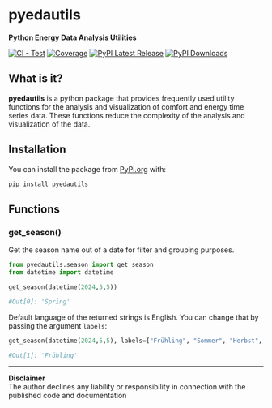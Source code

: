 # pyedautils
**Python Energy Data Analysis Utilities**

[![CI - Test](https://github.com/retomarek/pyedautils/actions/workflows/python-unittest.yml/badge.svg)](https://github.com/retomarek/pyedautils/actions/workflows/python-unittests.yml) [![Coverage](https://codecov.io/github/retomarek/pyedautils/coverage.svg?branch=main)](https://codecov.io/gh/retomarek/pyedautils)
[![PyPI Latest Release](https://img.shields.io/pypi/v/pyedautils.svg)](https://pypi.org/project/pyedautils) [![PyPI Downloads](https://img.shields.io/pypi/dd/pyedautils.svg?label=PyPI%20downloads)](https://pypi.org/project/pyedautils/)

## What is it?

**pyedautils** is a python package that provides frequently used utility functions for the analysis and visualization of comfort and energy time series data. These functions reduce the complexity of the analysis and visualization of the data.

## Installation

You can install the package from [PyPi.org](https://pypi.org/) with:

``` python
pip install pyedautils
```

## Functions

### get_season()

Get the season name out of a date for filter and grouping purposes.

``` python
from pyedautils.season import get_season
from datetime import datetime

get_season(datetime(2024,5,5))

#Out[0]: 'Spring'
```

Default language of the returned strings is English. You can change that by passing the argument `labels`:

``` python
get_season(datetime(2024,5,5), labels=["Frühling", "Sommer", "Herbst", "Winter"])

#Out[1]: 'Frühling'
```

<hr>

**Disclaimer**<br> The author declines any liability or responsibility in connection with the published code and documentation
